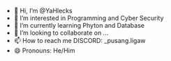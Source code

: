 - 👋 Hi, I’m @YaHlecks
- 👀 I’m interested in Programming and Cyber Security
- 🌱 I’m currently learning Phyton and Database
- 💞️ I’m looking to collaborate on ...
- 📫 How to reach me DISCORD: _pusang.ligaw
- 😄 Pronouns: He/Him


<!---
YaHlecks/YaHlecks is a ✨ special ✨ repository because its `README.md` (this file) appears on your GitHub profile.
You can click the Preview link to take a look at your changes.
--->
